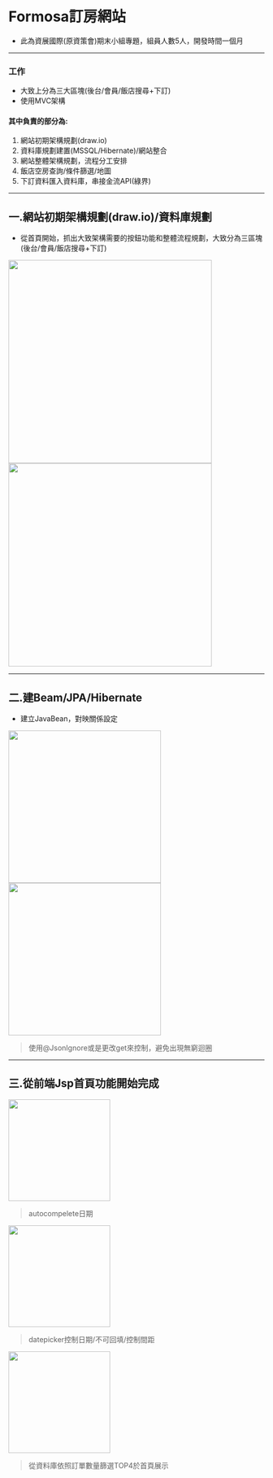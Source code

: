 # Formosa訂房網站
+ 此為資展國際(原資策會)期末小組專題，組員人數5人，開發時間一個月
---
### 工作
+ 大致上分為三大區塊(後台/會員/飯店搜尋+下訂)
+ 使用MVC架構
#### 其中負責的部分為:
1. 網站初期架構規劃(draw.io)
2. 資料庫規劃建置(MSSQL/Hibernate)/網站整合
3. 網站整體架構規劃，流程分工安排
4. 飯店空房查詢/條件篩選/地圖
5. 下訂資料匯入資料庫，串接金流API(綠界) 
---
## 一.網站初期架構規劃(draw.io)/資料庫規劃
+ 從首頁開始，抓出大致架構需要的按鈕功能和整體流程規劃，大致分為三區塊(後台/會員/飯店搜尋+下訂)
<div display="flex" width="100%">
<img src="https://user-images.githubusercontent.com/106137198/175570242-4ab90b44-6cdf-424a-a77e-85f78cbf670c.png" height="400px">
<img src="https://user-images.githubusercontent.com/106137198/175573064-bbf86ad9-2691-4952-89db-a00dbc003c49.png" height="400px">
</div>

---

## 二.建Beam/JPA/Hibernate
+ 建立JavaBean，對映關係設定
<div display="flex" width="100%">
<img src="https://user-images.githubusercontent.com/106137198/175576442-fc6ab49a-42f1-4656-a880-295a90d28690.png" height="300px">
<img src="https://user-images.githubusercontent.com/106137198/175576740-0c69ffc5-b472-4e4d-8361-61e68b45a468.png" height="300px">
</div>

> 使用@JsonIgnore或是更改get來控制，避免出現無窮迴圈
---

## 三.從前端Jsp首頁功能開始完成
<img src="https://user-images.githubusercontent.com/106137198/175580357-0881268f-038c-4a68-9e27-34aaaae42fc3.png" height="200px">

> autocompelete日期
<img src="https://user-images.githubusercontent.com/106137198/175602353-fade3dee-9475-4031-bf64-13a01335ee71.png" height="200px">

> datepicker控制日期/不可回填/控制間距
<img src="https://user-images.githubusercontent.com/106137198/175604277-8de0bd91-5597-44bf-b1e5-b979af845120.png" height="200px">

> 從資料庫依照訂單數量篩選TOP4於首頁展示


